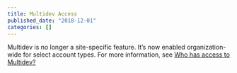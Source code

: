 ```yaml
---
title: Multidev Access
published_date: "2018-12-01"
categories: []
---
```

Multidev is no longer a site-specific feature. It’s now enabled organization-wide for select account types. For more information, see [Who has access to Multidev?](/guides/multidev/multidev-faq/#who-has-access-to-multidev)
